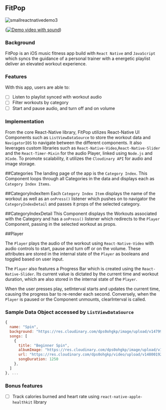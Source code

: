 ## FitPop

![smallreactnativedemo3]()

([![Demo video with sound](https://i.ytimg.com/vi/4jgXHrS8dBo/3.jpg)](https://youtu.be/4jgXHrS8dBo "Everything Is AWESOME"))


### Background

FitPop is an iOS music fitness app build with `React Native` and `JavaScript` which syncs the guidance of a personal trainer with a energetic playlist deliver an elevated workout experience.

### Features  

With this app, users are able to:

- [ ] Listen to playlist synced with workout audio
- [ ] Filter workouts by category
- [ ] Start and pause audio, and turn off and on volume

### Implementation
From the core React-Native library, FitPop utilizes React-Native UI Components such as `ListViewDataSource` to store the workout data and `NavigatorIOS` to navigate between the different components. It also leverages custom libraries such as `React-Native-Video`,`React-Native-Slider` and the `React-Timer-Mixin` for the audio Player, linked using `Node.js` and `XCode`. To promote scalability, it utilizes the `Cloudinary API` for audio and image storage.


##Categories
The landing page of the app is the `Category Index`. This Component loops through all Categories in the data and displays each as `Category Index Items`.

##CategoryIndexItem
Each `Category Index Item` displays the name of the workout as well as an `onPress()` listener which pushes on to navigator the `CategoryIndexDetail` and passes it props of the selected category.

##CategoryIndexDetail
This Component displays the Workouts associated with the Category and has a `onPress()` listener which redirects to the `Player` Component, passing in the selected workout as props.  

##Player

The `Player` plays the audio of the workout using `React-Native-Video` with audio controls to start, pause and turn off or on the volume. These attributes are stored in the internal state of the `Player` as booleans and toggled based on user input.

The `Player` also features a Progress Bar which is created using the `React-Native-Slider`. Its current value is dictated by the current time and workout duration, which are also stored in the internal state of the `Player`.

When the user presses play, setInterval starts and updates the current time, causing the progress bar to re-render each second. Conversely, when the `Player` is paused or the Component unmounts, clearInterval is called.



### Sample Data Object accessed by `ListViewDataSource`
```js
{
  name: "Spin",
  background: "https://res.cloudinary.com/dps0ohgkp/image/upload/v1479958530/bigstock-Fit-people-in-a-spin-class-at-105710492_riypmm.jpg",
  songs: [
    {
      title: "Beginner Spin",
      albumImage: "https://res.cloudinary.com/dps0ohgkp/image/upload/v1479958530/bigstock-Fit-people-in-a-spin-class-at-105710492_riypmm.jpg",
      url: "https://res.cloudinary.com/dps0ohgkp/video/upload/v1480019241/BeginnerSpin_zdaviq.mp3",
      songDuration: 1250
    },
  ]
}, ...

```

### Bonus features

- [ ] Track calories burned and heart rate using `react-native-apple-healthkit` library
